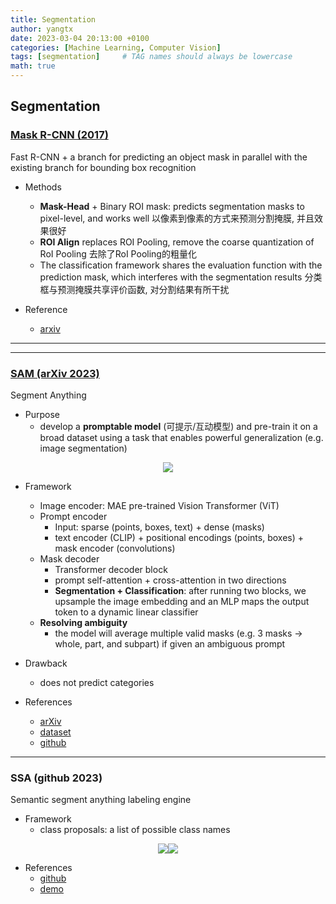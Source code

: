 ```yaml
---
title: Segmentation
author: yangtx
date: 2023-03-04 20:13:00 +0100
categories: [Machine Learning, Computer Vision]
tags: [segmentation]     # TAG names should always be lowercase
math: true
---
```


## Segmentation

### [Mask R-CNN (2017)](https://drive.google.com/file/d/19Ibg51XMm0yI0-6URW-kL46UitIhmqVC/view?usp=drivesdk)

Fast R-CNN + a branch for predicting an object mask in parallel with the existing branch for bounding box recognition

- Methods
  - **Mask-Head** + Binary ROI mask: predicts segmentation masks to pixel-level, and works well 以像素到像素的方式来预测分割掩膜, 并且效果很好
  - **ROI Align** replaces ROI Pooling, remove the coarse quantization of RoI Pooling 去除了RoI Pooling的粗量化
  - The classification framework shares the evaluation function with the prediction mask, which interferes with the segmentation results 分类框与预测掩膜共享评价函数, 对分割结果有所干扰

- Reference
  - [arxiv](https://arxiv.org/abs/1703.06870)

---



---

### [SAM (arXiv 2023)](https://drive.google.com/file/d/1bSfd8qH_YuGYigoPKdXyLKVYR1Eo0kWj/view?usp=drivesdk)
Segment Anything

- Purpose
  - develop a **promptable model** (可提示/互动模型) and pre-train it on a broad dataset using a task that enables powerful generalization (e.g. image segmentation)

<center>
<img src="/assets/img/papers/sam1.png">
</center>

- Framework
  - Image encoder: MAE pre-trained Vision Transformer (ViT)
  - Prompt encoder
    - Input: sparse (points, boxes, text) + dense (masks)
    - text encoder (CLIP) + positional encodings (points, boxes) + mask encoder (convolutions)
  - Mask decoder
    - Transformer decoder block
    - prompt self-attention + cross-attention in two directions
    - **Segmentation + Classification**: after running two blocks, we upsample the image embedding and an MLP maps the output token to a dynamic linear classifier
  - **Resolving ambiguity**
    - the model will average multiple valid masks (e.g. 3 masks $\rightarrow$ whole, part, and subpart) if given an ambiguous prompt

- Drawback
  - does not predict categories

- References
  - [arXiv](https://arxiv.org/abs/2304.02643)
  - [dataset](https://segment-anything.com/dataset/index.html)
  - [github](https://github.com/facebookresearch/segment-anything)

---

### SSA (github 2023)
Semantic segment anything labeling engine


- Framework
  - class proposals: a list of possible class names

<center><img src="https://github.com/fudan-zvg/Semantic-Segment-Anything/blob/main/figures/SSA_motivation.png?raw=true"/><img src="https://github.com/fudan-zvg/Semantic-Segment-Anything/blob/main/figures/SSA_model.png?raw=true"/></center>

- References
  - [github](https://github.com/fudan-zvg/Semantic-Segment-Anything)
  - [demo](https://replicate.com/cjwbw/semantic-segment-anything)